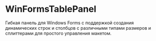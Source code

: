 # WinFormsTablePanel
Гибкая панель для Windows Forms с поддержкой создания динамических строк и столбцов с различными типами размеров и сплиттерами для простого управления макетом.
